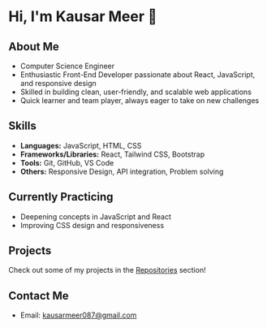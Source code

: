 # Hi, I'm Kausar Meer 👋

## About Me
- Computer Science Engineer  
- Enthusiastic Front-End Developer passionate about React, JavaScript, and responsive design  
- Skilled in building clean, user-friendly, and scalable web applications  
- Quick learner and team player, always eager to take on new challenges  

## Skills  
- **Languages:** JavaScript, HTML, CSS  
- **Frameworks/Libraries:** React, Tailwind CSS, Bootstrap    
- **Tools:** Git, GitHub, VS Code    
- **Others:** Responsive Design, API integration, Problem solving  
      
## Currently Practicing 
- Deepening concepts in JavaScript and React              
- Improving CSS design and responsiveness    

## Projects
Check out some of my projects in the [Repositories](https://github.com/itsmekausar?tab=repositories
) section! 

## Contact Me
- Email: kausarmeer087@gmail.com  
